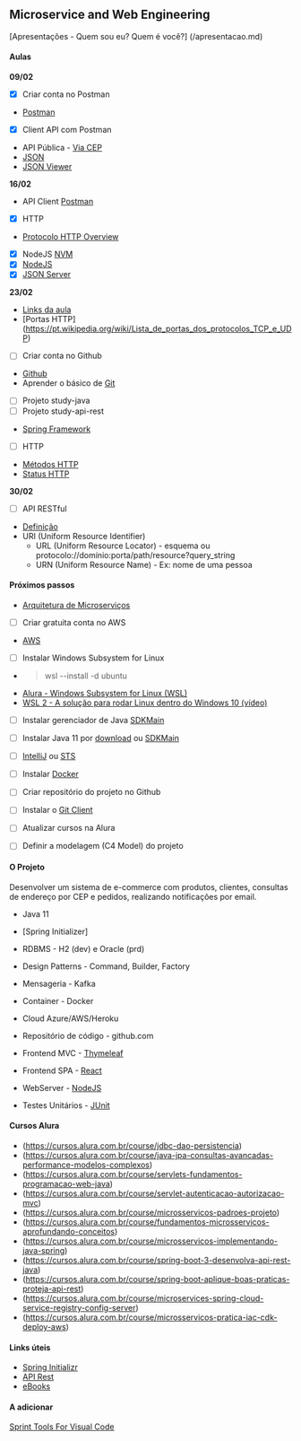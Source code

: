 ## Microservice and Web Engineering

[Apresentações - Quem sou eu? Quem é você?] (/apresentacao.md)

#### Aulas

__09/02__

- [x] Criar conta no Postman
- [Postman](https://www.postman.com/)
- [x] Client API com Postman
 - API Pública - [Via CEP](https://viacep.com.br/)
- [JSON](https://www.json.org/json-en.html)
- [JSON Viewer](http://jsonviewer.stack.hu/)

__16/02__

- API Client [Postman](https://www.postman.com/)
- [X] HTTP 
- [Protocolo HTTP Overview](https://developer.mozilla.org/pt-BR/docs/Web/HTTP/Overview)
- [X] NodeJS [NVM](https://github.com/nvm-sh/nvm)
- [X] [NodeJS](https://nodejs.org/en/download/) 
- [X] [JSON Server](https://www.npmjs.com/package/json-server)

__23/02__
- [Links da aula](/20232302.md)
- [Portas HTTP] (https://pt.wikipedia.org/wiki/Lista_de_portas_dos_protocolos_TCP_e_UDP)
- [ ] Criar conta no Github 
 - [Github](https://github.com/)
 - Aprender o básico de [Git](https://www.alura.com.br/artigos/comecando-com-git-aprendendo-versionar)
- [ ] Projeto study-java
- [ ] Projeto study-api-rest
- [Spring Framework](https://spring.io/)

- [ ] HTTP 
- [Métodos HTTP](https://developer.mozilla.org/pt-BR/docs/Web/HTTP/Methods)
- [Status HTTP](https://developer.mozilla.org/pt-BR/docs/Web/HTTP/Status)

__30/02__

- [ ] API RESTful
- [Definição](https://www.proquest.com/openview/fc2d064044b971dda476dfb429a2b344/1?pq-origsite=gscholar&cbl=18750&diss=y)
- URI (Uniform Resource Identifier)
    - URL (Uniform Resource Locator) - esquema ou protocolo://domínio:porta/path/resource?query_string
    - URN (Uniform Resource Name) - Ex: nome de uma pessoa



#### Próximos passos

- [Arquitetura de Microserviços](https://microservices.io/)
- [ ] Criar gratuita conta no AWS
 - [AWS](https://aws.amazon.com/pt/)
- [ ] Instalar Windows Subsystem for Linux 
 - > wsl --install -d ubuntu
 - [Alura - Windows Subsystem for Linux (WSL)](https://www.alura.com.br/videos/windows-subsystem-for-linux-wsl--c238)
 - [WSL 2 - A solução para rodar Linux dentro do Windows 10 (vídeo)](https://www.youtube.com/watch?v=hd6lxt5iVsg)
- [ ] Instalar gerenciador de Java [SDKMain](https://sdkman.io/install)
- [ ] Instalar Java 11 por [download](https://www.oracle.com/br/java/technologies/javase/jdk11-archive-downloads.html) ou [SDKMain](https://sdkman.io/usage)

- [ ] [IntelliJ](https://www.jetbrains.com/pt-br/idea/) ou [STS](https://spring.io/tools)
- [ ] Instalar [Docker](https://www.docker.com/) 
- [ ] Criar repositório do projeto no Github
- [ ] Instalar o [Git Client](https://www.alura.com.br/conteudo/git-github-controle-de-versao--amp)
- [ ] Atualizar cursos na Alura
- [ ] Definir a modelagem (C4 Model) do projeto 

#### O Projeto
Desenvolver um sistema de e-commerce com produtos, clientes, consultas de endereço por CEP e pedidos, realizando notificações por email.

- Java 11 

- [Spring Initializer]
- RDBMS - H2 (dev) e Oracle (prd)
- Design Patterns - Command, Builder, Factory
- Mensageria - Kafka
- Container - Docker 
- Cloud Azure/AWS/Heroku
- Repositório de código - github.com
- Frontend MVC - [Thymeleaf](https://www.thymeleaf.org/)
- Frontend SPA - [React](https://reactjs.org/)
- WebServer - [NodeJS](https://nodejs.org/en/) 
- Testes Unitários - [JUnit](https://junit.org/junit5/)

#### Cursos Alura

- (https://cursos.alura.com.br/course/jdbc-dao-persistencia)
- (https://cursos.alura.com.br/course/java-jpa-consultas-avancadas-performance-modelos-complexos)
- (https://cursos.alura.com.br/course/servlets-fundamentos-programacao-web-java)
- (https://cursos.alura.com.br/course/servlet-autenticacao-autorizacao-mvc)
- (https://cursos.alura.com.br/course/microsservicos-padroes-projeto)
- (https://cursos.alura.com.br/course/fundamentos-microsservicos-aprofundando-conceitos)
- (https://cursos.alura.com.br/course/microsservicos-implementando-java-spring)
- (https://cursos.alura.com.br/course/spring-boot-3-desenvolva-api-rest-java)
- (https://cursos.alura.com.br/course/spring-boot-aplique-boas-praticas-proteja-api-rest)
- (https://cursos.alura.com.br/course/microservices-spring-cloud-service-registry-config-server)
- (https://cursos.alura.com.br/course/microsservicos-pratica-iac-cdk-deploy-aws)

#### Links úteis
- [Spring Initializr](https://start.spring.io/)
- [API Rest](https://blog.betrybe.com/desenvolvimento-web/api-rest-tudo-sobre/)
- [eBooks](https://www.kdnuggets.com/2015/09/free-data-science-books.html)

#### A adicionar
[Sprint Tools For Visual Code](https://marketplace.visualstudio.com/items?itemName=vmware.vscode-boot-dev-pack)


